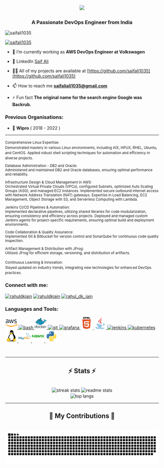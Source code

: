 <h1 align="center">
    <img src="https://readme-typing-svg.herokuapp.com/?font=Righteous&size=35&center=true&vCenter=true&width=500&height=70&duration=4000&lines=Hi+There!+👋;+I'm+Saif+Ali+!;" />
</h1>
<h3 align="center">A Passionate DevOps Engineer from India</h3>
<p align="left"> <img src="https://komarev.com/ghpvc/?username=saifali1035&label=Profile%20views&color=0e75b6&style=flat" alt="saifali1035" /> </p>
<p align="left"> <a href="https://twitter.com/saif_ali1035" target="blank"><img src="https://img.shields.io/twitter/follow/saif_ali1035?logo=twitter&style=for-the-badge" alt="saifali1035" /></a> </p>


- 💼 I’m currently working as **AWS DevOps Engineer at Volkswagen**

- 👯 LinkedIn [Saif Ali](https://www.linkedin.com/in/saif--ali/)

- 👨‍💻 All of my projects are available at [https://github.com/saifali1035](https://github.com/saifali1035)

- 📫 How to reach me **saifaliali1035@gmail.com**
  
- ⚡ Fun fact **The original name for the search engine Google was Backrub.**

<h3 align="left">Previous Organisations:</h3>

- 💼 **Wipro** ( 2018 - 2022 )
<hr/>
<small>
Comprehensive Linux Expertise: </br>
Demonstrated mastery in various Linux environments, including AIX, HPUX, RHEL, Ubuntu, and CentOS.
Applied robust shell scripting techniques for automation and efficiency in diverse projects.

Database Administration - DB2 and Oracle: </br>
Administered and maintained DB2 and Oracle databases, ensuring optimal performance and reliability.

Infrastructure Design & Cloud Management in AWS: </br>
Orchestrated Virtual Private Clouds (VPCs), configured Subnets, optimized Auto Scaling Groups (ASG), and managed EC2 instances.
Implemented secure outbound internet access with Network Address Translation (NAT) gateways.
Expertise in Load Balancing, EC2 Management, Object Storage with S3, and Serverless Computing with Lambda.

Jenkins CI/CD Pipelines & Automation: </br>
Implemented declarative pipelines, utilizing shared libraries for code modularization, ensuring consistency and efficiency across projects.
Deployed and managed custom Jenkins agents for project-specific requirements, ensuring optimal build and deployment environments.

Code Collaboration & Quality Assurance: </br>
Implemented Git & Bitbucket for version control and SonarQube for continuous code quality inspection.

Artifact Management & Distribution with JFrog: </br>
Utilized JFrog for efficient storage, versioning, and distribution of artifacts.

Continuous Learning & Innovation: </br>
Stayed updated on industry trends, integrating new technologies for enhanced DevOps practices.
</small>


<h3 align="left">Connect with me:</h3>
<p align="left">
<a href="https://twitter.com/saif_ali1035" target="blank"><img align="center" src="https://cdn.jsdelivr.net/npm/simple-icons@3.0.1/icons/twitter.svg" alt="rahuldkjain" height="30" width="40" /></a>
<a href="https://www.linkedin.com/in/saif--ali" target="blank"><img align="center" src="https://cdn.jsdelivr.net/npm/simple-icons@3.0.1/icons/linkedin.svg" alt="rahuldkjain" height="30" width="40" /></a>
<a href="https://www.instagram.com/_.saif.ali_" target="blank"><img align="center" src="https://cdn.jsdelivr.net/npm/simple-icons@3.0.1/icons/instagram.svg" alt="rahul_dk_jain" height="30" width="40" /></a>
</p>

<h3 align="left">Languages and Tools:</h3>
<p align="left"> <a href="https://aws.amazon.com" target="_blank" rel="noreferrer"> <img src="https://raw.githubusercontent.com/devicons/devicon/master/icons/amazonwebservices/amazonwebservices-original-wordmark.svg" alt="aws" width="40" height="40"/> </a> <a href="https://www.gnu.org/software/bash/" target="_blank" rel="noreferrer"> <img src="https://www.vectorlogo.zone/logos/gnu_bash/gnu_bash-icon.svg" alt="bash" width="40" height="40"/> </a> <a href="https://www.docker.com/" target="_blank" rel="noreferrer"> <img src="https://raw.githubusercontent.com/devicons/devicon/master/icons/docker/docker-original-wordmark.svg" alt="docker" width="40" height="40"/> </a> <a href="https://git-scm.com/" target="_blank" rel="noreferrer"> <img src="https://www.vectorlogo.zone/logos/git-scm/git-scm-icon.svg" alt="git" width="40" height="40"/> </a> <a href="https://grafana.com" target="_blank" rel="noreferrer"> <img src="https://www.vectorlogo.zone/logos/grafana/grafana-icon.svg" alt="grafana" width="40" height="40"/> </a> <a href="https://www.w3.org/html/" target="_blank" rel="noreferrer"> <img src="https://raw.githubusercontent.com/devicons/devicon/master/icons/html5/html5-original-wordmark.svg" alt="html5" width="40" height="40"/> </a> <a href="https://www.java.com" target="_blank" rel="noreferrer"> <img src="https://raw.githubusercontent.com/devicons/devicon/master/icons/java/java-original.svg" alt="java" width="40" height="40"/> </a> <a href="https://www.jenkins.io" target="_blank" rel="noreferrer"> <img src="https://www.vectorlogo.zone/logos/jenkins/jenkins-icon.svg" alt="jenkins" width="40" height="40"/> </a> <a href="https://kubernetes.io" target="_blank" rel="noreferrer"> <img src="https://www.vectorlogo.zone/logos/kubernetes/kubernetes-icon.svg" alt="kubernetes" width="40" height="40"/> </a> <a href="https://www.linux.org/" target="_blank" rel="noreferrer"> <img src="https://raw.githubusercontent.com/devicons/devicon/master/icons/linux/linux-original.svg" alt="linux" width="40" height="40"/> </a> <a href="https://www.mysql.com/" target="_blank" rel="noreferrer"> <img src="https://raw.githubusercontent.com/devicons/devicon/master/icons/mysql/mysql-original-wordmark.svg" alt="mysql" width="40" height="40"/> </a> <a href="https://www.nginx.com" target="_blank" rel="noreferrer"> <img src="https://raw.githubusercontent.com/devicons/devicon/master/icons/nginx/nginx-original.svg" alt="nginx" width="40" height="40"/> </a> <a href="https://www.python.org" target="_blank" rel="noreferrer"> <img src="https://raw.githubusercontent.com/devicons/devicon/master/icons/python/python-original.svg" alt="python" width="40" height="40"/> </a> </p>

<br/>

<hr/>

<h2 align="center">⚡ Stats ⚡</h2>
<br>
<div align=center>
  <img width=390 src="https://github-readme-streak-stats-salesp07.vercel.app/?user=saifali1035&count_private=true&theme=react&border_radius=10" alt="streak stats"/>
  <img width=390 src="https://github-readme-stats-salesp07.vercel.app/api?username=saifali1035&count_private=true&show_icons=true&theme=react&rank_icon=github&border_radius=10" alt="readme stats" />
  <br/>
  <img width=325 align="center" src="https://github-readme-stats-salesp07.vercel.app/api/top-langs/?username=saifali1035&hide=HTML&langs_count=8&layout=compact&theme=react&border_radius=10&size_weight=0.5&count_weight=0.5&exclude_repo=github-readme-stats" alt="top langs" />
</div>

<hr/>
<div align="center">
  <h2>🐍 My Contributions 🐍</h2>
  <br>
  <img alt="snake eating my contributions" src="https://raw.githubusercontent.com/salesp07/salesp07/output/github-contribution-grid-snake.svg" />
  
  <br/><br/><br/>
</div>
